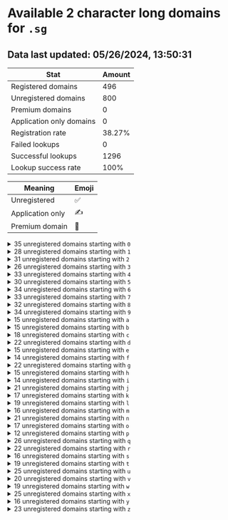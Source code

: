 # Available 2 character long domains for `.sg`

## Data last updated: 05/26/2024, 13:50:31

|Stat|Amount|
|--|--|
|Registered domains|496|
|Unregistered domains|800|
|Premium domains|0|
|Application only domains|0|
|Registration rate|38.27%|
|Failed lookups|0|
|Successful lookups|1296|
|Lookup success rate|100%|


|Meaning|Emoji|
|--|--|
|Unregistered|:white_check_mark:|
|Application only|:writing_hand:|
|Premium domain|:gem:|

<details>
<summary>35 unregistered domains starting with <bold><code>0</code></bold></summary>

|Type|Domain|
|--|--|
|:white_check_mark:|`00.sg`|
|:white_check_mark:|`01.sg`|
|:white_check_mark:|`02.sg`|
|:white_check_mark:|`03.sg`|
|:white_check_mark:|`04.sg`|
|:white_check_mark:|`05.sg`|
|:white_check_mark:|`06.sg`|
|:white_check_mark:|`07.sg`|
|:white_check_mark:|`08.sg`|
|:white_check_mark:|`09.sg`|
|:white_check_mark:|`0a.sg`|
|:white_check_mark:|`0b.sg`|
|:white_check_mark:|`0c.sg`|
|:white_check_mark:|`0d.sg`|
|:white_check_mark:|`0e.sg`|
|:white_check_mark:|`0f.sg`|
|:white_check_mark:|`0g.sg`|
|:white_check_mark:|`0h.sg`|
|:white_check_mark:|`0i.sg`|
|:white_check_mark:|`0j.sg`|
|:white_check_mark:|`0k.sg`|
|:white_check_mark:|`0l.sg`|
|:white_check_mark:|`0m.sg`|
|:white_check_mark:|`0n.sg`|
|:white_check_mark:|`0o.sg`|
|:white_check_mark:|`0p.sg`|
|:white_check_mark:|`0q.sg`|
|:white_check_mark:|`0r.sg`|
|:white_check_mark:|`0s.sg`|
|:white_check_mark:|`0t.sg`|
|:white_check_mark:|`0u.sg`|
|:white_check_mark:|`0v.sg`|
|:white_check_mark:|`0w.sg`|
|:white_check_mark:|`0y.sg`|
|:white_check_mark:|`0z.sg`|
</details>
<details>
<summary>28 unregistered domains starting with <bold><code>1</code></bold></summary>

|Type|Domain|
|--|--|
|:white_check_mark:|`12.sg`|
|:white_check_mark:|`13.sg`|
|:white_check_mark:|`14.sg`|
|:white_check_mark:|`15.sg`|
|:white_check_mark:|`16.sg`|
|:white_check_mark:|`17.sg`|
|:white_check_mark:|`19.sg`|
|:white_check_mark:|`1b.sg`|
|:white_check_mark:|`1d.sg`|
|:white_check_mark:|`1e.sg`|
|:white_check_mark:|`1f.sg`|
|:white_check_mark:|`1g.sg`|
|:white_check_mark:|`1h.sg`|
|:white_check_mark:|`1i.sg`|
|:white_check_mark:|`1j.sg`|
|:white_check_mark:|`1k.sg`|
|:white_check_mark:|`1l.sg`|
|:white_check_mark:|`1n.sg`|
|:white_check_mark:|`1o.sg`|
|:white_check_mark:|`1q.sg`|
|:white_check_mark:|`1r.sg`|
|:white_check_mark:|`1t.sg`|
|:white_check_mark:|`1u.sg`|
|:white_check_mark:|`1v.sg`|
|:white_check_mark:|`1w.sg`|
|:white_check_mark:|`1x.sg`|
|:white_check_mark:|`1y.sg`|
|:white_check_mark:|`1z.sg`|
</details>
<details>
<summary>31 unregistered domains starting with <bold><code>2</code></bold></summary>

|Type|Domain|
|--|--|
|:white_check_mark:|`24.sg`|
|:white_check_mark:|`25.sg`|
|:white_check_mark:|`26.sg`|
|:white_check_mark:|`27.sg`|
|:white_check_mark:|`28.sg`|
|:white_check_mark:|`29.sg`|
|:white_check_mark:|`2a.sg`|
|:white_check_mark:|`2b.sg`|
|:white_check_mark:|`2c.sg`|
|:white_check_mark:|`2d.sg`|
|:white_check_mark:|`2e.sg`|
|:white_check_mark:|`2f.sg`|
|:white_check_mark:|`2g.sg`|
|:white_check_mark:|`2h.sg`|
|:white_check_mark:|`2j.sg`|
|:white_check_mark:|`2k.sg`|
|:white_check_mark:|`2l.sg`|
|:white_check_mark:|`2m.sg`|
|:white_check_mark:|`2n.sg`|
|:white_check_mark:|`2o.sg`|
|:white_check_mark:|`2p.sg`|
|:white_check_mark:|`2q.sg`|
|:white_check_mark:|`2r.sg`|
|:white_check_mark:|`2s.sg`|
|:white_check_mark:|`2t.sg`|
|:white_check_mark:|`2u.sg`|
|:white_check_mark:|`2v.sg`|
|:white_check_mark:|`2w.sg`|
|:white_check_mark:|`2x.sg`|
|:white_check_mark:|`2y.sg`|
|:white_check_mark:|`2z.sg`|
</details>
<details>
<summary>26 unregistered domains starting with <bold><code>3</code></bold></summary>

|Type|Domain|
|--|--|
|:white_check_mark:|`30.sg`|
|:white_check_mark:|`31.sg`|
|:white_check_mark:|`32.sg`|
|:white_check_mark:|`34.sg`|
|:white_check_mark:|`35.sg`|
|:white_check_mark:|`36.sg`|
|:white_check_mark:|`37.sg`|
|:white_check_mark:|`39.sg`|
|:white_check_mark:|`3a.sg`|
|:white_check_mark:|`3d.sg`|
|:white_check_mark:|`3e.sg`|
|:white_check_mark:|`3f.sg`|
|:white_check_mark:|`3h.sg`|
|:white_check_mark:|`3i.sg`|
|:white_check_mark:|`3j.sg`|
|:white_check_mark:|`3k.sg`|
|:white_check_mark:|`3n.sg`|
|:white_check_mark:|`3o.sg`|
|:white_check_mark:|`3p.sg`|
|:white_check_mark:|`3q.sg`|
|:white_check_mark:|`3t.sg`|
|:white_check_mark:|`3u.sg`|
|:white_check_mark:|`3v.sg`|
|:white_check_mark:|`3w.sg`|
|:white_check_mark:|`3x.sg`|
|:white_check_mark:|`3y.sg`|
</details>
<details>
<summary>33 unregistered domains starting with <bold><code>4</code></bold></summary>

|Type|Domain|
|--|--|
|:white_check_mark:|`40.sg`|
|:white_check_mark:|`41.sg`|
|:white_check_mark:|`43.sg`|
|:white_check_mark:|`44.sg`|
|:white_check_mark:|`45.sg`|
|:white_check_mark:|`46.sg`|
|:white_check_mark:|`47.sg`|
|:white_check_mark:|`48.sg`|
|:white_check_mark:|`49.sg`|
|:white_check_mark:|`4a.sg`|
|:white_check_mark:|`4b.sg`|
|:white_check_mark:|`4c.sg`|
|:white_check_mark:|`4e.sg`|
|:white_check_mark:|`4f.sg`|
|:white_check_mark:|`4g.sg`|
|:white_check_mark:|`4h.sg`|
|:white_check_mark:|`4i.sg`|
|:white_check_mark:|`4j.sg`|
|:white_check_mark:|`4k.sg`|
|:white_check_mark:|`4l.sg`|
|:white_check_mark:|`4m.sg`|
|:white_check_mark:|`4n.sg`|
|:white_check_mark:|`4o.sg`|
|:white_check_mark:|`4p.sg`|
|:white_check_mark:|`4q.sg`|
|:white_check_mark:|`4r.sg`|
|:white_check_mark:|`4s.sg`|
|:white_check_mark:|`4t.sg`|
|:white_check_mark:|`4v.sg`|
|:white_check_mark:|`4w.sg`|
|:white_check_mark:|`4x.sg`|
|:white_check_mark:|`4y.sg`|
|:white_check_mark:|`4z.sg`|
</details>
<details>
<summary>30 unregistered domains starting with <bold><code>5</code></bold></summary>

|Type|Domain|
|--|--|
|:white_check_mark:|`50.sg`|
|:white_check_mark:|`51.sg`|
|:white_check_mark:|`52.sg`|
|:white_check_mark:|`53.sg`|
|:white_check_mark:|`54.sg`|
|:white_check_mark:|`56.sg`|
|:white_check_mark:|`57.sg`|
|:white_check_mark:|`59.sg`|
|:white_check_mark:|`5a.sg`|
|:white_check_mark:|`5b.sg`|
|:white_check_mark:|`5c.sg`|
|:white_check_mark:|`5d.sg`|
|:white_check_mark:|`5e.sg`|
|:white_check_mark:|`5f.sg`|
|:white_check_mark:|`5h.sg`|
|:white_check_mark:|`5i.sg`|
|:white_check_mark:|`5j.sg`|
|:white_check_mark:|`5k.sg`|
|:white_check_mark:|`5l.sg`|
|:white_check_mark:|`5n.sg`|
|:white_check_mark:|`5o.sg`|
|:white_check_mark:|`5p.sg`|
|:white_check_mark:|`5q.sg`|
|:white_check_mark:|`5s.sg`|
|:white_check_mark:|`5t.sg`|
|:white_check_mark:|`5u.sg`|
|:white_check_mark:|`5v.sg`|
|:white_check_mark:|`5w.sg`|
|:white_check_mark:|`5y.sg`|
|:white_check_mark:|`5z.sg`|
</details>
<details>
<summary>34 unregistered domains starting with <bold><code>6</code></bold></summary>

|Type|Domain|
|--|--|
|:white_check_mark:|`60.sg`|
|:white_check_mark:|`61.sg`|
|:white_check_mark:|`62.sg`|
|:white_check_mark:|`63.sg`|
|:white_check_mark:|`64.sg`|
|:white_check_mark:|`67.sg`|
|:white_check_mark:|`68.sg`|
|:white_check_mark:|`69.sg`|
|:white_check_mark:|`6a.sg`|
|:white_check_mark:|`6b.sg`|
|:white_check_mark:|`6c.sg`|
|:white_check_mark:|`6d.sg`|
|:white_check_mark:|`6e.sg`|
|:white_check_mark:|`6f.sg`|
|:white_check_mark:|`6g.sg`|
|:white_check_mark:|`6h.sg`|
|:white_check_mark:|`6i.sg`|
|:white_check_mark:|`6j.sg`|
|:white_check_mark:|`6k.sg`|
|:white_check_mark:|`6l.sg`|
|:white_check_mark:|`6m.sg`|
|:white_check_mark:|`6n.sg`|
|:white_check_mark:|`6o.sg`|
|:white_check_mark:|`6p.sg`|
|:white_check_mark:|`6q.sg`|
|:white_check_mark:|`6r.sg`|
|:white_check_mark:|`6s.sg`|
|:white_check_mark:|`6t.sg`|
|:white_check_mark:|`6u.sg`|
|:white_check_mark:|`6v.sg`|
|:white_check_mark:|`6w.sg`|
|:white_check_mark:|`6x.sg`|
|:white_check_mark:|`6y.sg`|
|:white_check_mark:|`6z.sg`|
</details>
<details>
<summary>33 unregistered domains starting with <bold><code>7</code></bold></summary>

|Type|Domain|
|--|--|
|:white_check_mark:|`70.sg`|
|:white_check_mark:|`71.sg`|
|:white_check_mark:|`72.sg`|
|:white_check_mark:|`73.sg`|
|:white_check_mark:|`74.sg`|
|:white_check_mark:|`75.sg`|
|:white_check_mark:|`76.sg`|
|:white_check_mark:|`78.sg`|
|:white_check_mark:|`79.sg`|
|:white_check_mark:|`7a.sg`|
|:white_check_mark:|`7b.sg`|
|:white_check_mark:|`7c.sg`|
|:white_check_mark:|`7d.sg`|
|:white_check_mark:|`7e.sg`|
|:white_check_mark:|`7g.sg`|
|:white_check_mark:|`7h.sg`|
|:white_check_mark:|`7i.sg`|
|:white_check_mark:|`7j.sg`|
|:white_check_mark:|`7k.sg`|
|:white_check_mark:|`7l.sg`|
|:white_check_mark:|`7n.sg`|
|:white_check_mark:|`7o.sg`|
|:white_check_mark:|`7p.sg`|
|:white_check_mark:|`7q.sg`|
|:white_check_mark:|`7r.sg`|
|:white_check_mark:|`7s.sg`|
|:white_check_mark:|`7t.sg`|
|:white_check_mark:|`7u.sg`|
|:white_check_mark:|`7v.sg`|
|:white_check_mark:|`7w.sg`|
|:white_check_mark:|`7x.sg`|
|:white_check_mark:|`7y.sg`|
|:white_check_mark:|`7z.sg`|
</details>
<details>
<summary>32 unregistered domains starting with <bold><code>8</code></bold></summary>

|Type|Domain|
|--|--|
|:white_check_mark:|`80.sg`|
|:white_check_mark:|`82.sg`|
|:white_check_mark:|`83.sg`|
|:white_check_mark:|`84.sg`|
|:white_check_mark:|`85.sg`|
|:white_check_mark:|`86.sg`|
|:white_check_mark:|`87.sg`|
|:white_check_mark:|`89.sg`|
|:white_check_mark:|`8a.sg`|
|:white_check_mark:|`8b.sg`|
|:white_check_mark:|`8e.sg`|
|:white_check_mark:|`8f.sg`|
|:white_check_mark:|`8g.sg`|
|:white_check_mark:|`8h.sg`|
|:white_check_mark:|`8i.sg`|
|:white_check_mark:|`8j.sg`|
|:white_check_mark:|`8k.sg`|
|:white_check_mark:|`8l.sg`|
|:white_check_mark:|`8m.sg`|
|:white_check_mark:|`8n.sg`|
|:white_check_mark:|`8o.sg`|
|:white_check_mark:|`8p.sg`|
|:white_check_mark:|`8q.sg`|
|:white_check_mark:|`8r.sg`|
|:white_check_mark:|`8s.sg`|
|:white_check_mark:|`8t.sg`|
|:white_check_mark:|`8u.sg`|
|:white_check_mark:|`8v.sg`|
|:white_check_mark:|`8w.sg`|
|:white_check_mark:|`8x.sg`|
|:white_check_mark:|`8y.sg`|
|:white_check_mark:|`8z.sg`|
</details>
<details>
<summary>34 unregistered domains starting with <bold><code>9</code></bold></summary>

|Type|Domain|
|--|--|
|:white_check_mark:|`90.sg`|
|:white_check_mark:|`91.sg`|
|:white_check_mark:|`92.sg`|
|:white_check_mark:|`93.sg`|
|:white_check_mark:|`94.sg`|
|:white_check_mark:|`95.sg`|
|:white_check_mark:|`96.sg`|
|:white_check_mark:|`97.sg`|
|:white_check_mark:|`98.sg`|
|:white_check_mark:|`9a.sg`|
|:white_check_mark:|`9b.sg`|
|:white_check_mark:|`9c.sg`|
|:white_check_mark:|`9d.sg`|
|:white_check_mark:|`9e.sg`|
|:white_check_mark:|`9f.sg`|
|:white_check_mark:|`9h.sg`|
|:white_check_mark:|`9i.sg`|
|:white_check_mark:|`9j.sg`|
|:white_check_mark:|`9k.sg`|
|:white_check_mark:|`9l.sg`|
|:white_check_mark:|`9m.sg`|
|:white_check_mark:|`9n.sg`|
|:white_check_mark:|`9o.sg`|
|:white_check_mark:|`9p.sg`|
|:white_check_mark:|`9q.sg`|
|:white_check_mark:|`9r.sg`|
|:white_check_mark:|`9s.sg`|
|:white_check_mark:|`9t.sg`|
|:white_check_mark:|`9u.sg`|
|:white_check_mark:|`9v.sg`|
|:white_check_mark:|`9w.sg`|
|:white_check_mark:|`9x.sg`|
|:white_check_mark:|`9y.sg`|
|:white_check_mark:|`9z.sg`|
</details>
<details>
<summary>15 unregistered domains starting with <bold><code>a</code></bold></summary>

|Type|Domain|
|--|--|
|:white_check_mark:|`a0.sg`|
|:white_check_mark:|`a3.sg`|
|:white_check_mark:|`a4.sg`|
|:white_check_mark:|`a5.sg`|
|:white_check_mark:|`a7.sg`|
|:white_check_mark:|`a9.sg`|
|:white_check_mark:|`ac.sg`|
|:white_check_mark:|`ad.sg`|
|:white_check_mark:|`ae.sg`|
|:white_check_mark:|`ak.sg`|
|:white_check_mark:|`al.sg`|
|:white_check_mark:|`ao.sg`|
|:white_check_mark:|`ar.sg`|
|:white_check_mark:|`au.sg`|
|:white_check_mark:|`az.sg`|
</details>
<details>
<summary>15 unregistered domains starting with <bold><code>b</code></bold></summary>

|Type|Domain|
|--|--|
|:white_check_mark:|`b0.sg`|
|:white_check_mark:|`b1.sg`|
|:white_check_mark:|`b5.sg`|
|:white_check_mark:|`b6.sg`|
|:white_check_mark:|`b7.sg`|
|:white_check_mark:|`b8.sg`|
|:white_check_mark:|`b9.sg`|
|:white_check_mark:|`bb.sg`|
|:white_check_mark:|`bf.sg`|
|:white_check_mark:|`bj.sg`|
|:white_check_mark:|`bm.sg`|
|:white_check_mark:|`bo.sg`|
|:white_check_mark:|`bu.sg`|
|:white_check_mark:|`bx.sg`|
|:white_check_mark:|`by.sg`|
</details>
<details>
<summary>18 unregistered domains starting with <bold><code>c</code></bold></summary>

|Type|Domain|
|--|--|
|:white_check_mark:|`c0.sg`|
|:white_check_mark:|`c1.sg`|
|:white_check_mark:|`c4.sg`|
|:white_check_mark:|`c5.sg`|
|:white_check_mark:|`c6.sg`|
|:white_check_mark:|`c7.sg`|
|:white_check_mark:|`c8.sg`|
|:white_check_mark:|`c9.sg`|
|:white_check_mark:|`ca.sg`|
|:white_check_mark:|`cd.sg`|
|:white_check_mark:|`ce.sg`|
|:white_check_mark:|`ch.sg`|
|:white_check_mark:|`ci.sg`|
|:white_check_mark:|`co.sg`|
|:white_check_mark:|`cr.sg`|
|:white_check_mark:|`cu.sg`|
|:white_check_mark:|`cv.sg`|
|:white_check_mark:|`cz.sg`|
</details>
<details>
<summary>22 unregistered domains starting with <bold><code>d</code></bold></summary>

|Type|Domain|
|--|--|
|:white_check_mark:|`d0.sg`|
|:white_check_mark:|`d1.sg`|
|:white_check_mark:|`d2.sg`|
|:white_check_mark:|`d3.sg`|
|:white_check_mark:|`d4.sg`|
|:white_check_mark:|`d5.sg`|
|:white_check_mark:|`d6.sg`|
|:white_check_mark:|`d7.sg`|
|:white_check_mark:|`d8.sg`|
|:white_check_mark:|`d9.sg`|
|:white_check_mark:|`dd.sg`|
|:white_check_mark:|`dg.sg`|
|:white_check_mark:|`dh.sg`|
|:white_check_mark:|`di.sg`|
|:white_check_mark:|`dj.sg`|
|:white_check_mark:|`dl.sg`|
|:white_check_mark:|`do.sg`|
|:white_check_mark:|`dq.sg`|
|:white_check_mark:|`ds.sg`|
|:white_check_mark:|`du.sg`|
|:white_check_mark:|`dy.sg`|
|:white_check_mark:|`dz.sg`|
</details>
<details>
<summary>15 unregistered domains starting with <bold><code>e</code></bold></summary>

|Type|Domain|
|--|--|
|:white_check_mark:|`e2.sg`|
|:white_check_mark:|`e3.sg`|
|:white_check_mark:|`e4.sg`|
|:white_check_mark:|`e5.sg`|
|:white_check_mark:|`e7.sg`|
|:white_check_mark:|`e8.sg`|
|:white_check_mark:|`e9.sg`|
|:white_check_mark:|`ed.sg`|
|:white_check_mark:|`ek.sg`|
|:white_check_mark:|`en.sg`|
|:white_check_mark:|`eo.sg`|
|:white_check_mark:|`ep.sg`|
|:white_check_mark:|`er.sg`|
|:white_check_mark:|`es.sg`|
|:white_check_mark:|`eu.sg`|
</details>
<details>
<summary>14 unregistered domains starting with <bold><code>f</code></bold></summary>

|Type|Domain|
|--|--|
|:white_check_mark:|`f0.sg`|
|:white_check_mark:|`f2.sg`|
|:white_check_mark:|`f3.sg`|
|:white_check_mark:|`f6.sg`|
|:white_check_mark:|`f7.sg`|
|:white_check_mark:|`f8.sg`|
|:white_check_mark:|`f9.sg`|
|:white_check_mark:|`fi.sg`|
|:white_check_mark:|`fm.sg`|
|:white_check_mark:|`fo.sg`|
|:white_check_mark:|`fq.sg`|
|:white_check_mark:|`fv.sg`|
|:white_check_mark:|`fy.sg`|
|:white_check_mark:|`fz.sg`|
</details>
<details>
<summary>22 unregistered domains starting with <bold><code>g</code></bold></summary>

|Type|Domain|
|--|--|
|:white_check_mark:|`g0.sg`|
|:white_check_mark:|`g1.sg`|
|:white_check_mark:|`g2.sg`|
|:white_check_mark:|`g3.sg`|
|:white_check_mark:|`g4.sg`|
|:white_check_mark:|`g5.sg`|
|:white_check_mark:|`g6.sg`|
|:white_check_mark:|`g7.sg`|
|:white_check_mark:|`g9.sg`|
|:white_check_mark:|`gd.sg`|
|:white_check_mark:|`gf.sg`|
|:white_check_mark:|`gg.sg`|
|:white_check_mark:|`gh.sg`|
|:white_check_mark:|`gi.sg`|
|:white_check_mark:|`gj.sg`|
|:white_check_mark:|`gl.sg`|
|:white_check_mark:|`gq.sg`|
|:white_check_mark:|`gs.sg`|
|:white_check_mark:|`gt.sg`|
|:white_check_mark:|`gu.sg`|
|:white_check_mark:|`gw.sg`|
|:white_check_mark:|`gy.sg`|
</details>
<details>
<summary>15 unregistered domains starting with <bold><code>h</code></bold></summary>

|Type|Domain|
|--|--|
|:white_check_mark:|`h0.sg`|
|:white_check_mark:|`h1.sg`|
|:white_check_mark:|`h3.sg`|
|:white_check_mark:|`h4.sg`|
|:white_check_mark:|`h6.sg`|
|:white_check_mark:|`h7.sg`|
|:white_check_mark:|`h8.sg`|
|:white_check_mark:|`h9.sg`|
|:white_check_mark:|`hb.sg`|
|:white_check_mark:|`hj.sg`|
|:white_check_mark:|`hk.sg`|
|:white_check_mark:|`hl.sg`|
|:white_check_mark:|`ho.sg`|
|:white_check_mark:|`hv.sg`|
|:white_check_mark:|`hz.sg`|
</details>
<details>
<summary>14 unregistered domains starting with <bold><code>i</code></bold></summary>

|Type|Domain|
|--|--|
|:white_check_mark:|`i0.sg`|
|:white_check_mark:|`i1.sg`|
|:white_check_mark:|`i3.sg`|
|:white_check_mark:|`i4.sg`|
|:white_check_mark:|`i5.sg`|
|:white_check_mark:|`i6.sg`|
|:white_check_mark:|`i7.sg`|
|:white_check_mark:|`i9.sg`|
|:white_check_mark:|`ii.sg`|
|:white_check_mark:|`ij.sg`|
|:white_check_mark:|`il.sg`|
|:white_check_mark:|`iq.sg`|
|:white_check_mark:|`iu.sg`|
|:white_check_mark:|`iy.sg`|
</details>
<details>
<summary>21 unregistered domains starting with <bold><code>j</code></bold></summary>

|Type|Domain|
|--|--|
|:white_check_mark:|`j0.sg`|
|:white_check_mark:|`j1.sg`|
|:white_check_mark:|`j3.sg`|
|:white_check_mark:|`j4.sg`|
|:white_check_mark:|`j5.sg`|
|:white_check_mark:|`j6.sg`|
|:white_check_mark:|`j7.sg`|
|:white_check_mark:|`j8.sg`|
|:white_check_mark:|`j9.sg`|
|:white_check_mark:|`ja.sg`|
|:white_check_mark:|`jd.sg`|
|:white_check_mark:|`jl.sg`|
|:white_check_mark:|`jm.sg`|
|:white_check_mark:|`jn.sg`|
|:white_check_mark:|`jo.sg`|
|:white_check_mark:|`jr.sg`|
|:white_check_mark:|`js.sg`|
|:white_check_mark:|`jv.sg`|
|:white_check_mark:|`jw.sg`|
|:white_check_mark:|`jx.sg`|
|:white_check_mark:|`jy.sg`|
</details>
<details>
<summary>17 unregistered domains starting with <bold><code>k</code></bold></summary>

|Type|Domain|
|--|--|
|:white_check_mark:|`k0.sg`|
|:white_check_mark:|`k1.sg`|
|:white_check_mark:|`k2.sg`|
|:white_check_mark:|`k3.sg`|
|:white_check_mark:|`k4.sg`|
|:white_check_mark:|`k6.sg`|
|:white_check_mark:|`k7.sg`|
|:white_check_mark:|`k8.sg`|
|:white_check_mark:|`ke.sg`|
|:white_check_mark:|`kh.sg`|
|:white_check_mark:|`kl.sg`|
|:white_check_mark:|`kp.sg`|
|:white_check_mark:|`kq.sg`|
|:white_check_mark:|`kr.sg`|
|:white_check_mark:|`ku.sg`|
|:white_check_mark:|`ky.sg`|
|:white_check_mark:|`kz.sg`|
</details>
<details>
<summary>19 unregistered domains starting with <bold><code>l</code></bold></summary>

|Type|Domain|
|--|--|
|:white_check_mark:|`l0.sg`|
|:white_check_mark:|`l1.sg`|
|:white_check_mark:|`l2.sg`|
|:white_check_mark:|`l3.sg`|
|:white_check_mark:|`l4.sg`|
|:white_check_mark:|`l5.sg`|
|:white_check_mark:|`l6.sg`|
|:white_check_mark:|`l7.sg`|
|:white_check_mark:|`l8.sg`|
|:white_check_mark:|`ld.sg`|
|:white_check_mark:|`li.sg`|
|:white_check_mark:|`lk.sg`|
|:white_check_mark:|`ln.sg`|
|:white_check_mark:|`lo.sg`|
|:white_check_mark:|`lr.sg`|
|:white_check_mark:|`ls.sg`|
|:white_check_mark:|`lv.sg`|
|:white_check_mark:|`lw.sg`|
|:white_check_mark:|`ly.sg`|
</details>
<details>
<summary>16 unregistered domains starting with <bold><code>m</code></bold></summary>

|Type|Domain|
|--|--|
|:white_check_mark:|`m0.sg`|
|:white_check_mark:|`m4.sg`|
|:white_check_mark:|`m5.sg`|
|:white_check_mark:|`m6.sg`|
|:white_check_mark:|`m7.sg`|
|:white_check_mark:|`m8.sg`|
|:white_check_mark:|`mb.sg`|
|:white_check_mark:|`md.sg`|
|:white_check_mark:|`mh.sg`|
|:white_check_mark:|`mj.sg`|
|:white_check_mark:|`mk.sg`|
|:white_check_mark:|`mo.sg`|
|:white_check_mark:|`mp.sg`|
|:white_check_mark:|`mq.sg`|
|:white_check_mark:|`mr.sg`|
|:white_check_mark:|`mz.sg`|
</details>
<details>
<summary>21 unregistered domains starting with <bold><code>n</code></bold></summary>

|Type|Domain|
|--|--|
|:white_check_mark:|`n0.sg`|
|:white_check_mark:|`n2.sg`|
|:white_check_mark:|`n3.sg`|
|:white_check_mark:|`n4.sg`|
|:white_check_mark:|`n5.sg`|
|:white_check_mark:|`n6.sg`|
|:white_check_mark:|`n7.sg`|
|:white_check_mark:|`n8.sg`|
|:white_check_mark:|`na.sg`|
|:white_check_mark:|`ne.sg`|
|:white_check_mark:|`nh.sg`|
|:white_check_mark:|`ni.sg`|
|:white_check_mark:|`nj.sg`|
|:white_check_mark:|`nn.sg`|
|:white_check_mark:|`no.sg`|
|:white_check_mark:|`np.sg`|
|:white_check_mark:|`nq.sg`|
|:white_check_mark:|`nr.sg`|
|:white_check_mark:|`nt.sg`|
|:white_check_mark:|`nx.sg`|
|:white_check_mark:|`nz.sg`|
</details>
<details>
<summary>17 unregistered domains starting with <bold><code>o</code></bold></summary>

|Type|Domain|
|--|--|
|:white_check_mark:|`o0.sg`|
|:white_check_mark:|`o1.sg`|
|:white_check_mark:|`o3.sg`|
|:white_check_mark:|`o4.sg`|
|:white_check_mark:|`o5.sg`|
|:white_check_mark:|`o6.sg`|
|:white_check_mark:|`o7.sg`|
|:white_check_mark:|`o8.sg`|
|:white_check_mark:|`o9.sg`|
|:white_check_mark:|`oj.sg`|
|:white_check_mark:|`oq.sg`|
|:white_check_mark:|`or.sg`|
|:white_check_mark:|`ot.sg`|
|:white_check_mark:|`ou.sg`|
|:white_check_mark:|`ov.sg`|
|:white_check_mark:|`ow.sg`|
|:white_check_mark:|`oy.sg`|
</details>
<details>
<summary>12 unregistered domains starting with <bold><code>p</code></bold></summary>

|Type|Domain|
|--|--|
|:white_check_mark:|`p0.sg`|
|:white_check_mark:|`p1.sg`|
|:white_check_mark:|`p4.sg`|
|:white_check_mark:|`p6.sg`|
|:white_check_mark:|`p7.sg`|
|:white_check_mark:|`p8.sg`|
|:white_check_mark:|`p9.sg`|
|:white_check_mark:|`pj.sg`|
|:white_check_mark:|`pk.sg`|
|:white_check_mark:|`px.sg`|
|:white_check_mark:|`py.sg`|
|:white_check_mark:|`pz.sg`|
</details>
<details>
<summary>26 unregistered domains starting with <bold><code>q</code></bold></summary>

|Type|Domain|
|--|--|
|:white_check_mark:|`q0.sg`|
|:white_check_mark:|`q1.sg`|
|:white_check_mark:|`q2.sg`|
|:white_check_mark:|`q3.sg`|
|:white_check_mark:|`q4.sg`|
|:white_check_mark:|`q5.sg`|
|:white_check_mark:|`q6.sg`|
|:white_check_mark:|`q7.sg`|
|:white_check_mark:|`q8.sg`|
|:white_check_mark:|`q9.sg`|
|:white_check_mark:|`qa.sg`|
|:white_check_mark:|`qc.sg`|
|:white_check_mark:|`qe.sg`|
|:white_check_mark:|`qf.sg`|
|:white_check_mark:|`qg.sg`|
|:white_check_mark:|`qh.sg`|
|:white_check_mark:|`qj.sg`|
|:white_check_mark:|`qk.sg`|
|:white_check_mark:|`qn.sg`|
|:white_check_mark:|`qo.sg`|
|:white_check_mark:|`qp.sg`|
|:white_check_mark:|`qt.sg`|
|:white_check_mark:|`qu.sg`|
|:white_check_mark:|`qx.sg`|
|:white_check_mark:|`qy.sg`|
|:white_check_mark:|`qz.sg`|
</details>
<details>
<summary>22 unregistered domains starting with <bold><code>r</code></bold></summary>

|Type|Domain|
|--|--|
|:white_check_mark:|`r0.sg`|
|:white_check_mark:|`r1.sg`|
|:white_check_mark:|`r2.sg`|
|:white_check_mark:|`r3.sg`|
|:white_check_mark:|`r4.sg`|
|:white_check_mark:|`r5.sg`|
|:white_check_mark:|`r6.sg`|
|:white_check_mark:|`r7.sg`|
|:white_check_mark:|`r8.sg`|
|:white_check_mark:|`r9.sg`|
|:white_check_mark:|`rd.sg`|
|:white_check_mark:|`rg.sg`|
|:white_check_mark:|`rh.sg`|
|:white_check_mark:|`ri.sg`|
|:white_check_mark:|`rj.sg`|
|:white_check_mark:|`rl.sg`|
|:white_check_mark:|`rm.sg`|
|:white_check_mark:|`rn.sg`|
|:white_check_mark:|`ro.sg`|
|:white_check_mark:|`ru.sg`|
|:white_check_mark:|`rv.sg`|
|:white_check_mark:|`rx.sg`|
</details>
<details>
<summary>16 unregistered domains starting with <bold><code>s</code></bold></summary>

|Type|Domain|
|--|--|
|:white_check_mark:|`s0.sg`|
|:white_check_mark:|`s1.sg`|
|:white_check_mark:|`s2.sg`|
|:white_check_mark:|`s4.sg`|
|:white_check_mark:|`s5.sg`|
|:white_check_mark:|`s6.sg`|
|:white_check_mark:|`s7.sg`|
|:white_check_mark:|`s8.sg`|
|:white_check_mark:|`s9.sg`|
|:white_check_mark:|`sb.sg`|
|:white_check_mark:|`sd.sg`|
|:white_check_mark:|`sk.sg`|
|:white_check_mark:|`sr.sg`|
|:white_check_mark:|`sv.sg`|
|:white_check_mark:|`sy.sg`|
|:white_check_mark:|`sz.sg`|
</details>
<details>
<summary>19 unregistered domains starting with <bold><code>t</code></bold></summary>

|Type|Domain|
|--|--|
|:white_check_mark:|`t0.sg`|
|:white_check_mark:|`t3.sg`|
|:white_check_mark:|`t4.sg`|
|:white_check_mark:|`t5.sg`|
|:white_check_mark:|`t6.sg`|
|:white_check_mark:|`t7.sg`|
|:white_check_mark:|`t8.sg`|
|:white_check_mark:|`t9.sg`|
|:white_check_mark:|`tb.sg`|
|:white_check_mark:|`tc.sg`|
|:white_check_mark:|`td.sg`|
|:white_check_mark:|`te.sg`|
|:white_check_mark:|`th.sg`|
|:white_check_mark:|`tp.sg`|
|:white_check_mark:|`ts.sg`|
|:white_check_mark:|`tw.sg`|
|:white_check_mark:|`tx.sg`|
|:white_check_mark:|`ty.sg`|
|:white_check_mark:|`tz.sg`|
</details>
<details>
<summary>25 unregistered domains starting with <bold><code>u</code></bold></summary>

|Type|Domain|
|--|--|
|:white_check_mark:|`u0.sg`|
|:white_check_mark:|`u1.sg`|
|:white_check_mark:|`u2.sg`|
|:white_check_mark:|`u3.sg`|
|:white_check_mark:|`u4.sg`|
|:white_check_mark:|`u5.sg`|
|:white_check_mark:|`u6.sg`|
|:white_check_mark:|`u7.sg`|
|:white_check_mark:|`u8.sg`|
|:white_check_mark:|`u9.sg`|
|:white_check_mark:|`ue.sg`|
|:white_check_mark:|`uf.sg`|
|:white_check_mark:|`ug.sg`|
|:white_check_mark:|`uh.sg`|
|:white_check_mark:|`uj.sg`|
|:white_check_mark:|`uk.sg`|
|:white_check_mark:|`um.sg`|
|:white_check_mark:|`un.sg`|
|:white_check_mark:|`uq.sg`|
|:white_check_mark:|`ur.sg`|
|:white_check_mark:|`us.sg`|
|:white_check_mark:|`uv.sg`|
|:white_check_mark:|`uw.sg`|
|:white_check_mark:|`uy.sg`|
|:white_check_mark:|`uz.sg`|
</details>
<details>
<summary>20 unregistered domains starting with <bold><code>v</code></bold></summary>

|Type|Domain|
|--|--|
|:white_check_mark:|`v0.sg`|
|:white_check_mark:|`v1.sg`|
|:white_check_mark:|`v2.sg`|
|:white_check_mark:|`v4.sg`|
|:white_check_mark:|`v5.sg`|
|:white_check_mark:|`v6.sg`|
|:white_check_mark:|`v7.sg`|
|:white_check_mark:|`v8.sg`|
|:white_check_mark:|`v9.sg`|
|:white_check_mark:|`vd.sg`|
|:white_check_mark:|`ve.sg`|
|:white_check_mark:|`vi.sg`|
|:white_check_mark:|`vj.sg`|
|:white_check_mark:|`vl.sg`|
|:white_check_mark:|`vn.sg`|
|:white_check_mark:|`vq.sg`|
|:white_check_mark:|`vt.sg`|
|:white_check_mark:|`vu.sg`|
|:white_check_mark:|`vy.sg`|
|:white_check_mark:|`vz.sg`|
</details>
<details>
<summary>19 unregistered domains starting with <bold><code>w</code></bold></summary>

|Type|Domain|
|--|--|
|:white_check_mark:|`w0.sg`|
|:white_check_mark:|`w1.sg`|
|:white_check_mark:|`w2.sg`|
|:white_check_mark:|`w4.sg`|
|:white_check_mark:|`w5.sg`|
|:white_check_mark:|`w6.sg`|
|:white_check_mark:|`w7.sg`|
|:white_check_mark:|`w8.sg`|
|:white_check_mark:|`w9.sg`|
|:white_check_mark:|`wb.sg`|
|:white_check_mark:|`wf.sg`|
|:white_check_mark:|`wi.sg`|
|:white_check_mark:|`wm.sg`|
|:white_check_mark:|`wn.sg`|
|:white_check_mark:|`wq.sg`|
|:white_check_mark:|`wu.sg`|
|:white_check_mark:|`wv.sg`|
|:white_check_mark:|`wy.sg`|
|:white_check_mark:|`wz.sg`|
</details>
<details>
<summary>25 unregistered domains starting with <bold><code>x</code></bold></summary>

|Type|Domain|
|--|--|
|:white_check_mark:|`x0.sg`|
|:white_check_mark:|`x1.sg`|
|:white_check_mark:|`x2.sg`|
|:white_check_mark:|`x3.sg`|
|:white_check_mark:|`x4.sg`|
|:white_check_mark:|`x5.sg`|
|:white_check_mark:|`x6.sg`|
|:white_check_mark:|`x7.sg`|
|:white_check_mark:|`x8.sg`|
|:white_check_mark:|`x9.sg`|
|:white_check_mark:|`xa.sg`|
|:white_check_mark:|`xb.sg`|
|:white_check_mark:|`xc.sg`|
|:white_check_mark:|`xf.sg`|
|:white_check_mark:|`xg.sg`|
|:white_check_mark:|`xh.sg`|
|:white_check_mark:|`xi.sg`|
|:white_check_mark:|`xj.sg`|
|:white_check_mark:|`xo.sg`|
|:white_check_mark:|`xq.sg`|
|:white_check_mark:|`xs.sg`|
|:white_check_mark:|`xt.sg`|
|:white_check_mark:|`xu.sg`|
|:white_check_mark:|`xw.sg`|
|:white_check_mark:|`xz.sg`|
</details>
<details>
<summary>16 unregistered domains starting with <bold><code>y</code></bold></summary>

|Type|Domain|
|--|--|
|:white_check_mark:|`y0.sg`|
|:white_check_mark:|`y1.sg`|
|:white_check_mark:|`y2.sg`|
|:white_check_mark:|`y4.sg`|
|:white_check_mark:|`y5.sg`|
|:white_check_mark:|`y6.sg`|
|:white_check_mark:|`y7.sg`|
|:white_check_mark:|`y8.sg`|
|:white_check_mark:|`y9.sg`|
|:white_check_mark:|`yd.sg`|
|:white_check_mark:|`ye.sg`|
|:white_check_mark:|`yj.sg`|
|:white_check_mark:|`yk.sg`|
|:white_check_mark:|`yl.sg`|
|:white_check_mark:|`yn.sg`|
|:white_check_mark:|`yv.sg`|
</details>
<details>
<summary>23 unregistered domains starting with <bold><code>z</code></bold></summary>

|Type|Domain|
|--|--|
|:white_check_mark:|`z0.sg`|
|:white_check_mark:|`z1.sg`|
|:white_check_mark:|`z2.sg`|
|:white_check_mark:|`z3.sg`|
|:white_check_mark:|`z4.sg`|
|:white_check_mark:|`z5.sg`|
|:white_check_mark:|`z6.sg`|
|:white_check_mark:|`z7.sg`|
|:white_check_mark:|`z8.sg`|
|:white_check_mark:|`z9.sg`|
|:white_check_mark:|`zc.sg`|
|:white_check_mark:|`ze.sg`|
|:white_check_mark:|`zg.sg`|
|:white_check_mark:|`zk.sg`|
|:white_check_mark:|`zl.sg`|
|:white_check_mark:|`zm.sg`|
|:white_check_mark:|`zp.sg`|
|:white_check_mark:|`zq.sg`|
|:white_check_mark:|`zs.sg`|
|:white_check_mark:|`zt.sg`|
|:white_check_mark:|`zu.sg`|
|:white_check_mark:|`zw.sg`|
|:white_check_mark:|`zx.sg`|
</details>